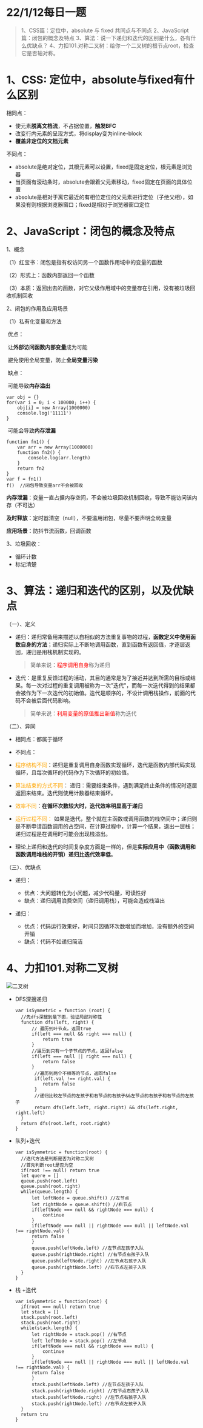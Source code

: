 <h1>22/1/12每日一题</h1>

> 1、CSS篇：定位中，absolute 与 fixed 共同点与不同点
> 2、JavaScript篇：闭包的概念及特点
> 3、算法：说一下递归和迭代的区别是什么，各有什么优缺点？
> 4、力扣101.对称二叉树：给你一个二叉树的根节点root，检查它是否轴对称。

<h1>1、CSS: 定位中，absolute与fixed有什么区别</h1>

相同点：

- 使元素**脱离文档流**，不占据位置，**触发BFC**
- 改变行内元素的呈现方式，将display变为inline-block
- **覆盖非定位的文档元素**

不同点：

- absolute是绝对定位，其根元素可以设置，fixed是固定定位，根元素是浏览器
- 当页面有滚动条时，absolute会跟着父元素移动，fixed固定在页面的具体位置
- absolute是相对于离它最近的有相位定位的父元素进行定位（子绝父相），如果没有则根据浏览器窗口；fixed是相对于浏览器窗口定位

<h1>2、JavaScript：闭包的概念及特点</h1>

1、概念

（1）红宝书：闭包是指有权访问另一个函数作用域中的变量的函数

（2）形式上：函数内部返回一个函数

（3）本质：返回出去的函数，对它父级作用域中的变量存在引用，没有被垃圾回收机制回收

2、闭包的作用及应用场景

（1）私有化变量和方法

​			优点：

​					让**外部访问函数内部变量**成为可能

​					避免使用全局变量，防止**全局变量污染**

​             缺点：

​					可能导致**内存溢出**

```
var obj = {}
for(var i = 0; i < 100000; i++) {
	obj[i] = new Array(1000000)
	console.log('11111')
}
```

​					可能会导致**内存泄漏**

```
function fn1() {
	var arr = new Array[1000000]
	function fn2() {
		console.log(arr.length)
	}
	return fn2
}
var f = fn1()
f()  //闭包导致变量arr不会被回收
```

**内存泄漏**：变量一直占据内存空间，不会被垃圾回收机制回收，导致不能访问该内存（不可达）

**及时释放**：定时器清空（null），不要滥用闭包，尽量不要声明全局变量

**应用场景**：防抖节流函数，回调函数

3、垃圾回收：

- 循环计数
- 标记清楚

<h1>3、算法：递归和迭代的区别，以及优缺点</h1>

（一）、定义

- 递归：递归常备用来描述以自相似的方法重复事物的过程，**函数定义中使用函数自身的方法**；递归实际上不断地调用函数，直到函数有返回值，才逐层返回，递归是用栈机制实现的。

  > 简单来说：<font color='red'>程序调用自身</font>称为递归

- 迭代：是重复反馈过程的活动，其目的通常是为了接近并达到所需的目标或结果。每一次对过程的重复调用被称为一次"迭代"，而每一次迭代得到的结果都会被作为下一次迭代的初始值。迭代是顺序的，不设计调用栈操作，前面的代码不会被后面代码影响。

  > 简单来说：<font color='red'>利用变量的原值推出新值</font>称为迭代

（二）、异同

- 相同点：都属于循环

-  不同点：

  - <font color='orange'>程序结构不同</font>：递归是重复调用自身函数实现循环，迭代是函数内部代码实现循环，且每次循环的代码作为下次循环的初始值。

  - <font color="orange">算法结束的方式不同</font>： 递归：需要结束条件，遇到满足终止条件的情况时逐层返回来结束。迭代则使用计数器结束循环。

  - <font color="orange">效率不同</font>：**在循环次数较大时，迭代效率明显高于递归**

  - <font color="orange">运行过程不同：</font> 如果是迭代，整个就在主函数或调用函数的栈空间中；递归则是不断申请函数调用的占空间，在计算过程中，计算一个结果，退出一层栈；递归过程是在调用时可能会出现栈溢出。

  - 理论上递归和迭代的时间复杂度方面是一样的，但是**实际应用中（函数调用和函数调用堆栈的开销）递归比迭代效率低**。

    

（三）、优缺点

- 递归：
  - 优点：大问题转化为小问题，减少代码量，可读性好
  - 缺点：递归调用浪费空间（递归调用栈），可能会造成栈溢出

- 递归：
  - 优点：代码运行效果好，时间只因循环次数增加而增加，没有额外的空间开销
  - 缺点：代码不如递归简洁

<h1>4、力扣101.对称二叉树</h1>



![二叉树](https://raw.githubusercontent.com/1148716206/Blog-Picture/master/101%E4%BA%8C%E5%8F%89%E6%A0%91.png)

- DFS深搜递归

  ```
  var isSymmetric = function (root) {
  	//先dfs深搜到最下面，验证局部对称性
  	function dfs(left, right) {
  		// 遍历到叶节点，返回true
  		if(left === null && right === null) {
  			return true
  		}
  		//遍历到只有一个子节点的节点，返回false
  		if(left === null || right === null) {
  			return false
  		}
  		 //遍历到两个不相等的节点，返回false
  		 if(left.val !== right.val) {
  		 	return false
  		 }
  		 //递归比较左节点的左孩子和右节点的右孩子&&左节点的右孩子和右节点的左孩子
  		 return dfs(left.left, right.right) && dfs(left.right, right.left)
  	}
  	return dfs(root.left, root.right)
  }
  ```

  

- 队列+迭代

  ```
  var isSymmetric = function(root) {
  	//迭代方法是判断是否为对称二叉树
  	//首先判断root是否为空
  	if(root !== null) return true
  	let quere = []
  	queue.push(root.left)
  	queue.push(root.right)
  	while(queue.length) {
  		let leftNode = queue.shift() //左节点
  		let rightNode = queue.shift() //右节点
  		if(leftNode === null && rightNode === null) {
  			continue
  		}
  		if(leftNode === null || rightNode === null || leftNode.val !== rightNode.val) {
  		return false
  		}
  		queue.push(leftNode.left) //左节点左孩子入队
  		queue.push(rightNode.right) //右节点右孩子入队
  		queue.push(leftNode.right) //左节点右孩子入队
  		queue.push(rightNode.left) //右节点左孩子入队
  	}
  }
  ```

- 栈 +迭代

  ```
  var isSymmetric = function(root) {
  	if(root === null) return true
  	let stack = []
  	stack.push(root.left) 
  	stack.push(root.right)
  	while(stack.length) {
  		let rightNode = stack.pop() //右节点
  		left leftNode = stack.pop() //左节点
  		if(leftNode === null && rightNode === null) {
  			continue
  		}
  		if(leftNode === null || rightNode === null || leftNode.val !== rightNode.val) {
  		return false
  		}
  		stack.push(leftNode.left) //左节点左孩子入队
  		stack.push(rightNode.right) //右节点右孩子入队
  		stack.push(leftNode.right) //左节点右孩子入队
  		stack.push(rightNode.left) //右节点左孩子入队
  	}
  	return tru
  }
  ```

  